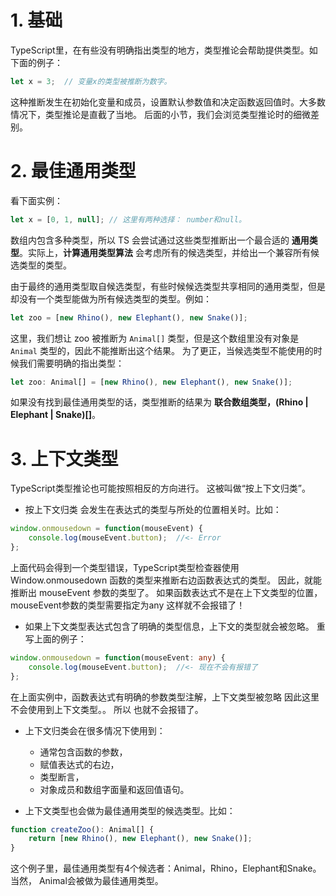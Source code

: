 # 1. 基础

TypeScript里，在有些没有明确指出类型的地方，类型推论会帮助提供类型。如下面的例子：
```ts
let x = 3;  // 变量x的类型被推断为数字。
```

这种推断发生在初始化变量和成员，设置默认参数值和决定函数返回值时。大多数情况下，类型推论是直截了当地。 后面的小节，我们会浏览类型推论时的细微差别。


# 2. 最佳通用类型

看下面实例：
```ts
let x = [0, 1, null]; // 这里有两种选择： number和null。
```
数组内包含多种类型，所以 TS 会尝试通过这些类型推断出一个最合适的 **通用类型**。实际上，**计算通用类型算法** 会考虑所有的候选类型，并给出一个兼容所有候选类型的类型。

由于最终的通用类型取自候选类型，有些时候候选类型共享相同的通用类型，但是却没有一个类型能做为所有候选类型的类型。例如：

```ts
let zoo = [new Rhino(), new Elephant(), new Snake()];
```
这里，我们想让 zoo 被推断为 `Animal[]` 类型，但是这个数组里没有对象是 `Animal` 类型的，因此不能推断出这个结果。 为了更正，当候选类型不能使用的时候我们需要明确的指出类型：

```ts
let zoo: Animal[] = [new Rhino(), new Elephant(), new Snake()];
```
如果没有找到最佳通用类型的话，类型推断的结果为 **联合数组类型，(Rhino | Elephant | Snake)[]**。


# 3. 上下文类型

TypeScript类型推论也可能按照相反的方向进行。 这被叫做“按上下文归类”。

- 按上下文归类 会发生在表达式的类型与所处的位置相关时。比如：

```ts
window.onmousedown = function(mouseEvent) {
    console.log(mouseEvent.button);  //<- Error
};
```

上面代码会得到一个类型错误，TypeScript类型检查器使用 Window.onmousedown 函数的类型来推断右边函数表达式的类型。 因此，就能推断出 mouseEvent 参数的类型了。 如果函数表达式不是在上下文类型的位置， mouseEvent参数的类型需要指定为any 这样就不会报错了！

 - 如果上下文类型表达式包含了明确的类型信息，上下文的类型就会被忽略。 重写上面的例子：

```ts
window.onmousedown = function(mouseEvent: any) {
    console.log(mouseEvent.button);  //<- 现在不会有报错了
};
```

在上面实例中，函数表达式有明确的参数类型注解，上下文类型被忽略 因此这里不会使用到上下文类型。。 所以 也就不会报错了。

 - 上下文归类会在很多情况下使用到：
   - 通常包含函数的参数，
   - 赋值表达式的右边，
   - 类型断言，
   - 对象成员和数组字面量和返回值语句。
 
 - 上下文类型也会做为最佳通用类型的候选类型。比如：

```ts
function createZoo(): Animal[] {
    return [new Rhino(), new Elephant(), new Snake()];
}
```

这个例子里，最佳通用类型有4个候选者：Animal，Rhino，Elephant和Snake。 当然， Animal会被做为最佳通用类型。
